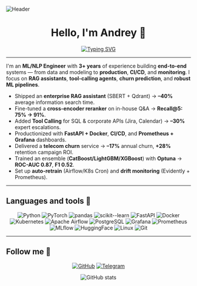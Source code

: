 <!-- 
  Template README for: Andrey Svistunov
  How to use:
  1) Replace the header image URL with your own GIF/PNG.
  2) Keep or edit the tagline, bullets, and badges.
  3) Update the GitHub username in the stats widget.
-->

![Header](https://raw.githubusercontent.com/AndreySvistunovHSEMIEM/AndreySvistunovHSEMIEM/main/assets/header.gif)

<div align="center">

# Hello, I'm Andrey 👋

</div>

<div align="center">

[![Typing SVG](https://readme-typing-svg.herokuapp.com?font=Montserrat&size=30&pause=1000&color=F7F7F7&center=true&width=700&lines=%F0%9F%94%A5+ML+Engineer+%E2%80%94+NLP%2C+RAG+%26+MLOps+%F0%9F%94%A5)](https://git.io/typing-svg)

</div>

---

I'm an **ML/NLP Engineer** with **3+ years** of experience building **end-to-end** systems — from data and modeling to **production**, **CI/CD**, and **monitoring**. I focus on **RAG assistants**, **tool-calling agents**, **churn prediction**, and **robust ML pipelines**.

- Shipped an **enterprise RAG assistant** (SBERT + Qdrant) → **–40%** average information search time.  
- Fine-tuned a **cross-encoder reranker** on in-house Q&A → **Recall@5: 75% → 91%**.  
- Added **Tool Calling** for SQL & corporate APIs (Jira, Calendar) → **–30%** expert escalations.  
- Productionized with **FastAPI + Docker**, **CI/CD**, and **Prometheus + Grafana** dashboards.  
- Delivered a **telecom churn** service → **–17%** annual churn, **+28%** retention campaign ROI.  
- Trained an ensemble (**CatBoost/LightGBM/XGBoost**) with **Optuna** → **ROC-AUC 0.87**, **F1 0.52**.  
- Set up **auto-retrain** (Airflow/K8s Cron) and **drift monitoring** (Evidently + Prometheus).

---

## Languages and tools 🔧

<div align="center">

<!-- Safe, widely supported logos on shields.io -->
![Python](https://img.shields.io/badge/-Python-0b0038?style=for-the-badge&logo=python)
![PyTorch](https://img.shields.io/badge/PyTorch-0b0038?style=for-the-badge&logo=pytorch)
![pandas](https://img.shields.io/badge/pandas-0b0038?style=for-the-badge&logo=pandas)
![scikit--learn](https://img.shields.io/badge/scikit--learn-0b0038?style=for-the-badge&logo=scikitlearn)
![FastAPI](https://img.shields.io/badge/FastAPI-0b0038?style=for-the-badge&logo=fastapi)
![Docker](https://img.shields.io/badge/Docker-0b0038?style=for-the-badge&logo=docker)
![Kubernetes](https://img.shields.io/badge/Kubernetes-0b0038?style=for-the-badge&logo=kubernetes)
![Apache Airflow](https://img.shields.io/badge/Apache%20Airflow-0b0038?style=for-the-badge&logo=apacheairflow)
![PostgreSQL](https://img.shields.io/badge/PostgreSQL-0b0038?style=for-the-badge&logo=postgresql)
![Grafana](https://img.shields.io/badge/Grafana-0b0038?style=for-the-badge&logo=grafana)
![Prometheus](https://img.shields.io/badge/Prometheus-0b0038?style=for-the-badge&logo=prometheus)
![MLflow](https://img.shields.io/badge/MLflow-0b0038?style=for-the-badge&logo=mlflow)
![HuggingFace](https://img.shields.io/badge/Hugging%20Face-0b0038?style=for-the-badge&logo=huggingface)
![Linux](https://img.shields.io/badge/Linux-0b0038?style=for-the-badge&logo=linux)
![Git](https://img.shields.io/badge/Git-0b0038?style=for-the-badge&logo=git)

<!-- Optional (may not have official logos on shields): 
![Qdrant](https://img.shields.io/badge/Qdrant-0b0038?style=for-the-badge)
![FAISS](https://img.shields.io/badge/FAISS-0b0038?style=for-the-badge)
![Optuna](https://img.shields.io/badge/Optuna-0b0038?style=for-the-badge)
![SHAP](https://img.shields.io/badge/SHAP-0b0038?style=for-the-badge)
![CatBoost](https://img.shields.io/badge/CatBoost-0b0038?style=for-the-badge)
![LightGBM](https://img.shields.io/badge/LightGBM-0b0038?style=for-the-badge)
![XGBoost](https://img.shields.io/badge/XGBoost-0b0038?style=for-the-badge)
-->

</div>

---

## Follow me 👀

<div align="center">

<!-- Add or remove as you prefer -->
[![GitHub](https://img.shields.io/badge/GitHub-0b0038?style=for-the-badge&logo=github)](https://github.com/AndreySvistunovHSEMIEM)
[![Telegram](https://img.shields.io/badge/Telegram-0b0038?style=for-the-badge&logo=telegram)](https://t.me/andrew_svistunov)

</div>

<div align="center">

![GitHub stats](https://github-readme-stats.vercel.app/api?username=AndreySvistunovHSEMIEM&theme=midnight-purple&show_icons=true)

</div>

<!-- 
Optional sections to uncomment:

## Featured projects 🔬
- **RAG Assistant** — SBERT + Qdrant + reranker; tool-calling for SQL/Jira/Calendar.
- **Churn Prediction** — CatBoost/LightGBM/XGBoost, Optuna tuning, SHAP explanations.
- **MLOps Pipeline** — FastAPI service, Airflow retrain, Prometheus/Grafana monitoring.

## Education 🎓
HSE University — CS & Engineering (AI for Space Systems)
-->

